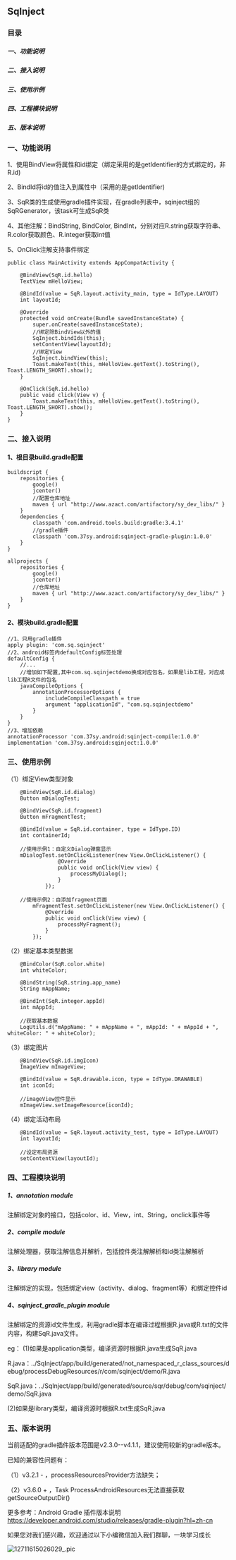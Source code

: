 ## SqInject
### 目录
##### 一、功能说明
##### 二、接入说明
##### 三、使用示例
##### 四、工程模块说明
##### 五、版本说明


### 一、功能说明

1、使用BindView将属性和id绑定（绑定采用的是getIdentifier的方式绑定的，非R.id)

2、BindId将id的值注入到属性中（采用的是getIdentifier)

3、SqR类的生成使用gradle插件实现，在gradle列表中，sqinject组的SqRGenerator，该task可生成SqR类

4、其他注解：BindString, BindColor, BindInt，分别对应R.string获取字符串、R.color获取颜色、R.integer获取int值

5、OnClick注解支持事件绑定

```
public class MainActivity extends AppCompatActivity {

    @BindView(SqR.id.hello)
    TextView mHelloView;

    @BindId(value = SqR.layout.activity_main, type = IdType.LAYOUT)
    int layoutId;

    @Override
    protected void onCreate(Bundle savedInstanceState) {
        super.onCreate(savedInstanceState);
        //绑定除BindView以外的值
        SqInject.bindIds(this);
        setContentView(layoutId);
        //绑定View
        SqInject.bindView(this);
        Toast.makeText(this, mHelloView.getText().toString(), Toast.LENGTH_SHORT).show();
    }

    @OnClick(SqR.id.hello)
    public void click(View v) {
        Toast.makeText(this, mHelloView.getText().toString(), Toast.LENGTH_SHORT).show();
    }
}
```

### 二、接入说明

#### 1、根目录build.gradle配置

```
buildscript {
    repositories {
        google()
        jcenter()
        //配置仓库地址
        maven { url "http://www.azact.com/artifactory/sy_dev_libs/" }
    }
    dependencies {
        classpath 'com.android.tools.build:gradle:3.4.1'
        //gradle插件
        classpath 'com.37sy.android:sqinject-gradle-plugin:1.0.0'
    }
}

allprojects {
    repositories {
        google()
        jcenter()
        //仓库地址
        maven { url "http://www.azact.com/artifactory/sy_dev_libs/" }
    }
}
```

#### 2、模块build.gradle配置

```
//1、只用gradle插件
apply plugin: 'com.sq.sqinject'
//2、android标签内defaultConfig标签处理
defaultConfig {
	//...
    //增加如下配置,其中com.sq.sqinjectdemo换成对应包名，如果是lib工程，对应成lib工程R文件的包名
    javaCompileOptions {
        annotationProcessorOptions {
            includeCompileClasspath = true
            argument "applicationId", "com.sq.sqinjectdemo"
        }
    }
}
//3、增加依赖
annotationProcessor 'com.37sy.android:sqinject-compile:1.0.0'
implementation 'com.37sy.android:sqinject:1.0.0'
```

### 三、使用示例
（1）绑定View类型对象
```
    @BindView(SqR.id.dialog)
    Button mDialogTest;

    @BindView(SqR.id.fragment)
    Button mFragmentTest;

    @BindId(value = SqR.id.container, type = IdType.ID)
    int containerId;

    //使用示例1：自定义Dialog弹窗显示
    mDialogTest.setOnClickListener(new View.OnClickListener() {
                @Override
                public void onClick(View view) {
                    processMyDialog();
                }
            });

    //使用示例2：自添加fragment页面
        mFragmentTest.setOnClickListener(new View.OnClickListener() {
            @Override
            public void onClick(View view) {
                processMyFragment();
            }
        });
```

（2）绑定基本类型数据
```
    @BindColor(SqR.color.white)
    int whiteColor;

    @BindString(SqR.string.app_name)
    String mAppName;

    @BindInt(SqR.integer.appId)
    int mAppId;

    //获取基本数据
    LogUtils.d("mAppName: " + mAppName + ", mAppId: " + mAppId + ", whiteColor: " + whiteColor);

```

（3）绑定图片
```
    @BindView(SqR.id.imgIcon)
    ImageView mImageView;

    @BindId(value = SqR.drawable.icon, type = IdType.DRAWABLE)
    int iconId;

    //imageView控件显示
    mImageView.setImageResource(iconId);

```

（4）绑定活动布局
```
    @BindId(value = SqR.layout.activity_test, type = IdType.LAYOUT)
    int layoutId;

    //设定布局资源
    setContentView(layoutId);
```


### 四、工程模块说明
##### 1、annotation module
注解绑定对象的接口，包括color、id、View，int、String，onclick事件等

##### 2、compile module
注解处理器，获取注解信息并解析，包括控件类注解解析和id类注解解析

##### 3、library module
注解绑定的实现，包括绑定view（activity、dialog、fragment等）和绑定控件id

##### 4、sqinject_gradle_plugin module
注解绑定的资源id文件生成，利用gradle脚本在编译过程根据R.java或R.txt的文件内容，构建SqR.java文件。

eg：
(1)如果是application类型，编译资源时根据R.java生成SqR.java

R.java：../SqInject/app/build/generated/not_namespaced_r_class_sources/debug/processDebugResources/r/com/sqinject/demo/R.java

SqR.java：../SqInject/app/build/generated/source/sqr/debug/com/sqinject/demo/SqR.java

(2)如果是library类型，编译资源时根据R.txt生成SqR.java


### 五、版本说明
当前适配的gradle插件版本范围是v2.3.0--v4.1.1，建议使用较新的gradle版本。

已知的兼容性问题有：

（1）v3.2.1 - ，processResourcesProvider方法缺失；

（2）v3.6.0 + ，Task ProcessAndroidResources无法直接获取getSourceOutputDir()

更多参考：Android Gradle 插件版本说明
https://developer.android.com/studio/releases/gradle-plugin?hl=zh-cn

如果您对我们感兴趣，欢迎通过以下小编微信加入我们群聊，一块学习成长

![12711615026029_.pic](./aszz.png)
